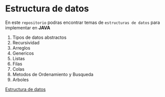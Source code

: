 # Estructura de datos 

En este `repositorio` podras encontrar temas de `estructuras de datos` para implementar en **JAVA** 
 
 1. Tipos de datos abstractos 
 2. Recursividad
 3. Arreglos
 4. Genericos
 5. Listas 
 6. Filas 
 7. Colas 
 8. Metodos de Ordenamiento y Busqueda 
 9. Arboles

 [Estructura de datos](./Imagen.jpg)